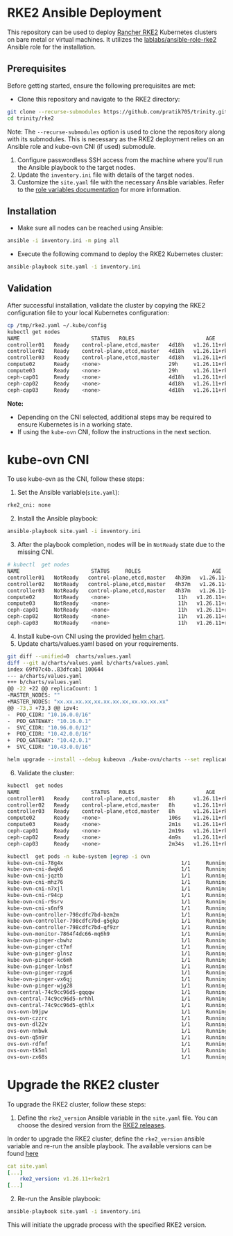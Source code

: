 # RKE2 Ansible Deployment

This repository can be used to deploy [Rancher RKE2](https://docs.rke2.io/) Kubernetes clusters on bare metal or virtual machines. It utilizes the [lablabs/ansible-role-rke2](https://github.com/lablabs/ansible-role-rke2) Ansible role for the installation.

## Prerequisites

Before getting started, ensure the following prerequisites are met:

- Clone this repository and navigate to the RKE2 directory:
```bash
git clone --recurse-submodules https://github.com/pratik705/trinity.git
cd trinity/rke2
```
Note: The `--recurse-submodules` option is used to clone the repository along with its submodules. This is necessary as the RKE2 deployment relies on an Ansible role and kube-ovn CNI (if used) submodule.

1. Configure passwordless SSH access from the machine where you'll run the Ansible playbook to the target nodes.
2. Update the `inventory.ini` file with details of the target nodes.
3. Customize the `site.yaml` file with the necessary Ansible variables. Refer to the [role variables documentation](https://github.com/lablabs/ansible-role-rke2?tab=readme-ov-file#role-variables) for more information.

## Installation

- Make sure all nodes can be reached using Ansible:
```bash
ansible -i inventory.ini -m ping all
```

- Execute the following command to deploy the RKE2 Kubernetes cluster:
```bash
ansible-playbook site.yaml -i inventory.ini
```

## Validation

After successful installation, validate the cluster by copying the RKE2 configuration file to your local Kubernetes configuration:
```bash
cp /tmp/rke2.yaml ~/.kube/config
kubectl get nodes
NAME                       STATUS   ROLES                       AGE     VERSION
controller01   Ready    control-plane,etcd,master   4d18h   v1.26.11+rke2r1
controller02   Ready    control-plane,etcd,master   4d18h   v1.26.11+rke2r1
controller03   Ready    control-plane,etcd,master   4d18h   v1.26.11+rke2r1
compute02      Ready    <none>                      29h     v1.26.11+rke2r1
compute03      Ready    <none>                      29h     v1.26.11+rke2r1
ceph-cap01     Ready    <none>                      4d18h   v1.26.11+rke2r1
ceph-cap02     Ready    <none>                      4d18h   v1.26.11+rke2r1
ceph-cap03     Ready    <none>                      4d18h   v1.26.11+rke2r1
```
**Note:**
- Depending on the CNI selected, additional steps may be required to ensure Kubernetes is in a working state.
- If using the `kube-ovn` CNI, follow the instructions in the next section.

# kube-ovn CNI

To use kube-ovn as the CNI, follow these steps:

1. Set the Ansible variable(`site.yaml`):
```bash
rke2_cni: none
```

2. Install the Ansible playbook:
```bash
ansible-playbook site.yaml -i inventory.ini
```

3. After the playbook completion, nodes will be in `NotReady` state due to the missing CNI.
```bash
# kubectl  get nodes
NAME                       STATUS     ROLES                       AGE     VERSION           
controller01   NotReady   control-plane,etcd,master   4h39m   v1.26.11+rke2r1
controller02   NotReady   control-plane,etcd,master   4h37m   v1.26.11+rke2r1
controller03   NotReady   control-plane,etcd,master   4h37m   v1.26.11+rke2r1
compute02      NotReady    <none>                      11h   v1.26.11+rke2r1
compute03      NotReady    <none>                      11h   v1.26.11+rke2r1
ceph-cap01     NotReady    <none>                      11h   v1.26.11+rke2r1
ceph-cap02     NotReady    <none>                      11h   v1.26.11+rke2r1
ceph-cap03     NotReady    <none>                      11h   v1.26.11+rke2r1
```

4. Install kube-ovn CNI using the provided [helm chart](https://github.com/kubeovn/kube-ovn/tree/master/charts).
5. Update charts/values.yaml based on your requirements.
```bash
git diff --unified=0  charts/values.yaml
diff --git a/charts/values.yaml b/charts/values.yaml
index 69f07c4b..83dfcab1 100644
--- a/charts/values.yaml
+++ b/charts/values.yaml
@@ -22 +22 @@ replicaCount: 1
-MASTER_NODES: ""
+MASTER_NODES: "xx.xx.xx.xx,xx.xx.xx.xx,xx.xx.xx.xx"
@@ -73,3 +73,3 @@ ipv4:
-  POD_CIDR: "10.16.0.0/16"
-  POD_GATEWAY: "10.16.0.1"
-  SVC_CIDR: "10.96.0.0/12"
+  POD_CIDR: "10.42.0.0/16"
+  POD_GATEWAY: "10.42.0.1"
+  SVC_CIDR: "10.43.0.0/16"

helm upgrade --install --debug kubeovn ./kube-ovn/charts --set replicaCount=3 -n kube-system
```

6. Validate the cluster:
```bash
kubectl  get nodes
NAME                       STATUS   ROLES                       AGE     VERSION
controller01   Ready    control-plane,etcd,master   8h      v1.26.11+rke2r1
controller02   Ready    control-plane,etcd,master   8h      v1.26.11+rke2r1
controller03   Ready    control-plane,etcd,master   8h      v1.26.11+rke2r1
compute02      Ready    <none>                      106s    v1.26.11+rke2r1
compute03      Ready    <none>                      2m1s    v1.26.11+rke2r1
ceph-cap01     Ready    <none>                      2m19s   v1.26.11+rke2r1
ceph-cap02     Ready    <none>                      4m9s    v1.26.11+rke2r1
ceph-cap03     Ready    <none>                      2m34s   v1.26.11+rke2r1

kubectl  get pods -n kube-system |egrep -i ovn
kube-ovn-cni-78g4x                                      1/1     Running     0             28h
kube-ovn-cni-dwqk6                                      1/1     Running     1 (28h ago)   28h
kube-ovn-cni-jqztb                                      1/1     Running     2 (27h ago)   28h
kube-ovn-cni-mhz76                                      1/1     Running     1 (14h ago)   28h
kube-ovn-cni-n7xjl                                      1/1     Running     2 (28h ago)   28h
kube-ovn-cni-r94cp                                      1/1     Running     0             28h
kube-ovn-cni-r9srv                                      1/1     Running     2 (28h ago)   28h
kube-ovn-cni-s6nf9                                      1/1     Running     2 (28h ago)   28h
kube-ovn-controller-798cdfc7bd-bzm2m                    1/1     Running     0             28h
kube-ovn-controller-798cdfc7bd-g5gkp                    1/1     Running     0             14h
kube-ovn-controller-798cdfc7bd-qf9zr                    1/1     Running     0             27h
kube-ovn-monitor-7864f4dc66-mq6h9                       1/1     Running     0             27h
kube-ovn-pinger-cbwhz                                   1/1     Running     0             28h
kube-ovn-pinger-ct7mf                                   1/1     Running     0             28h
kube-ovn-pinger-glnsz                                   1/1     Running     0             28h
kube-ovn-pinger-kc6mh                                   1/1     Running     1 (14h ago)   28h
kube-ovn-pinger-lnbsf                                   1/1     Running     1 (28h ago)   28h
kube-ovn-pinger-rzgp6                                   1/1     Running     0             28h
kube-ovn-pinger-vx6qj                                   1/1     Running     1 (27h ago)   28h
kube-ovn-pinger-wjg28                                   1/1     Running     0             28h
ovn-central-74c9cc96d5-gqqqw                            1/1     Running     1 (27h ago)   27h
ovn-central-74c9cc96d5-nrhhl                            1/1     Running     0             28h
ovn-central-74c9cc96d5-qthlx                            1/1     Running     0             28h
ovs-ovn-b9jpw                                           1/1     Running     0             28h
ovs-ovn-czzrc                                           1/1     Running     1 (28h ago)   28h
ovs-ovn-dl22v                                           1/1     Running     1 (14h ago)   28h
ovs-ovn-nnbwk                                           1/1     Running     0             28h
ovs-ovn-q5n9r                                           1/1     Running     1 (28h ago)   28h
ovs-ovn-rdfmf                                           1/1     Running     1 (28h ago)   28h
ovs-ovn-tk5ml                                           1/1     Running     0             28h
ovs-ovn-zx68s                                           1/1     Running     1 (27h ago)   28h
```

# Upgrade the RKE2 cluster

To upgrade the RKE2 cluster, follow these steps:
1. Define the `rke2_version` Ansible variable in the `site.yaml` file. You can choose the desired version from the [RKE2 releases](https://github.com/rancher/rke2/releases).

In order to upgrade the RKE2 cluster, define the `rke2_version` ansible variable and re-run the ansible playbook. The available versions can be found [here](https://github.com/rancher/rke2/releases)
```yaml
cat site.yaml
[...]
    rke2_version: v1.26.11+rke2r1
[...]  
```

2. Re-run the Ansible playbook:
```bash
ansible-playbook site.yaml -i inventory.ini
```
This will initiate the upgrade process with the specified RKE2 version.


